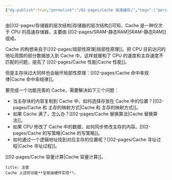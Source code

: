 ```yaml
---
{"dg-publish":true,"permalink":"/02-pages/Cache 高速缓存/","tags":["personal/blog","计算机组成原理"]}
---
```


由[[02-pages/存储器的层次结构\|存储器的层次结构]]可知，Cache 是一种仅次于 CPU 的高速存储器，主要由 [[02-pages/SRAM-静态RAM\|SRAM-静态RAM]] 组成。

Cache 的构想来自于[[02-pages/局部性原理\|局部性原理]]。把 CPU 目前访问的地址周围的部分数据放入到 Cache 中。这样就缓和了 CPU 的速度和主存速度不匹配的问题，提高了 [[02-pages/Cache 性能\|Cache 性能]]。

但是主存块过大同样也会破坏局部性原理：[[02-pages/Cache 命中率规律\|Cache 命中率规律]]。

要完成一个功能完善的 Cache，需要解决如下三个问题：
- 当主存块的内容复制到 Cache 中，如何选择存放在 Cache 中的位置？[[02-pages/Cache 和 主存的映射方式\|Cache 和 主存的映射方式]]。
- 如果 Cache 满了，怎么办？[[02-pages/Cache 替换算法\|Cache 替换算法]]。
- 如果 CPU 修改了 Cache 中的数据，如何同步修改主存的内容。[[02-pages/Cache 的写策略\|Cache 的写策略]]。
- 如何通过一个逻辑地址找到对应主存的位置呢？[[02-pages/Cache 寻址过程\|Cache 寻址过程]]。

[[02-pages/Cache 容量计算\|Cache 容量计算]]。

```ad-tip
title: 注意
Cache 上述的功能**全部由硬件实现**。
```
